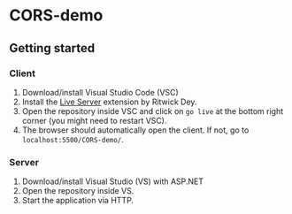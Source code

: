# CORS-demo

## Getting started

### Client
1. Download/install Visual Studio Code (VSC)
2. Install the [Live Server](https://marketplace.visualstudio.com/items?itemName=ritwickdey.LiveServer&ssr=false#overview) extension by Ritwick Dey.
3. Open the repository inside VSC and click on `go live` at the bottom right corner (you might need to restart VSC).
4. The browser should automatically open the client. If not, go to `localhost:5500/CORS-demo/`.
   
### Server
1. Download/install Visual Studio (VS) with ASP.NET
2. Open the repository inside VS.
3. Start the application via HTTP.
